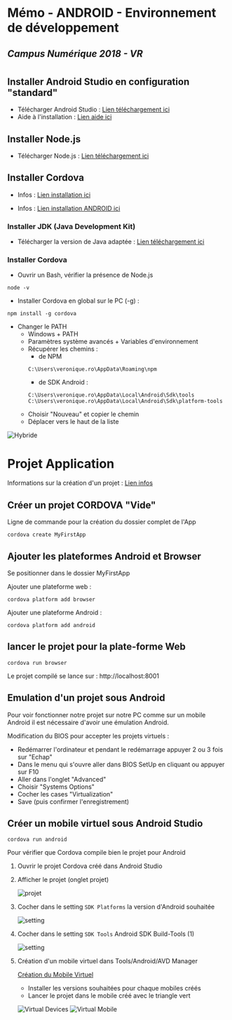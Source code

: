 # Mémo - ANDROID - Environnement de développement

## *Campus Numérique 2018 - VR*
#

## Installer Android Studio en configuration "standard"

* Télécharger Android Studio : <a href="https://developer.android.com/studio/index.html" target="_blank">Lien téléchargement ici</a>
* Aide à l'installation : <a href="https://developer.android.com/studio/install.html" target="_blank">Lien aide ici</a>


## Installer Node.js

* Télécharger Node.js : <a href="https://nodejs.org/fr/" target="_blank">Lien téléchargement ici</a>


## Installer Cordova 

* Infos : <a href="http://cordova.apache.org/docs/en/latest/guide/platforms/android/index.html" target="_blank">Lien installation ici</a>

* Infos : <a href="http://cordova.apache.org/docs/en/latest/guide/platforms/android/index.html#installing-the-requirements" target="_blank">Lien installation ANDROID ici</a>

### Installer JDK (Java Development Kit)

* Télécharger la version de Java adaptée : <a href="http://www.oracle.com/technetwork/java/javase/downloads/jdk8-downloads-2133151.html" target="_blank">Lien téléchargement ici</a>

### Installer Cordova 

* Ouvrir un Bash, vérifier la présence de Node.js
```
node -v
```

* Installer Cordova en global sur le PC (-g) :
```
npm install -g cordova
```

* Changer le PATH 
	* Windows + PATH
	* Paramètres système avancés + Variables d'environnement
	* Récupérer les chemins :
        - de NPM 
        ```
        C:\Users\veronique.ro\AppData\Roaming\npm
        ```
        - de SDK Android :
        ```
        C:\Users\veronique.ro\AppData\Local\Android\Sdk\tools
        C:\Users\veronique.ro\AppData\Local\Android\Sdk\platform-tools
        ```
	* Choisir "Nouveau" et copier le chemin
	* Déplacer vers le haut de la liste

![Hybride](images/variables-environnement.png)

# Projet Application

Informations sur la création d'un projet : <a href="http://cordova.apache.org/#getstarted" target="_blank">Lien infos</a>

## Créer un projet CORDOVA "Vide"

Ligne de commande pour la création du dossier complet de l'App
```
cordova create MyFirstApp
```


## Ajouter les plateformes Android et Browser

Se positionner dans le dossier MyFirstApp

Ajouter une plateforme web : 
```
cordova platform add browser 
```
Ajouter une plateforme Android : 
```
cordova platform add android
```

## lancer le projet pour la plate-forme Web

```
cordova run browser 
```

Le projet compilé se lance sur : http://localhost:8001

## Emulation d'un projet sous Android 

Pour voir fonctionner notre projet sur notre PC comme sur un mobile Android il est nécessaire d'avoir une émulation Android.

Modification du BIOS pour accepter les projets virtuels :

* Redémarrer l'ordinateur et pendant le redémarrage appuyer 2 ou 3 fois sur "Echap"
* Dans le menu qui s'ouvre aller dans BIOS SetUp en cliquant ou appuyer sur F10
* Aller dans l'onglet "Advanced"
* Choisir "Systems Options"
* Cocher les  cases "Virtualization"
* Save (puis confirmer l'enregistrement)

## Créer un mobile virtuel sous Android Studio

```
cordova run android 
```
Pour vérifier que Cordova compile bien le projet pour Android

1. Ouvrir le projet Cordova créé dans Android Studio
2. Afficher le projet (onglet projet)

    ![projet](images/android-projet.png)
3. Cocher dans le setting `SDK Platforms` la version d'Android souhaitée 

    ![setting](images/android-sdk-setting-1.png)

4. Cocher dans le setting `SDK Tools` Android SDK Build-Tools (1) 

    ![setting](images/android-sdk-setting-2.png)

5. Création d'un mobile virtuel dans Tools/Android/AVD Manager

    [Création du Mobile Virtuel](https://developer.android.com/studio/run/managing-avds.html)

    * Installer les versions souhaitées pour chaque mobiles créés
    * Lancer le projet dans le mobile créé avec le triangle vert 

    ![Virtual Devices](images/android-virtual-devices.png)
    ![Virtual Mobile](images/android-virtual-mobile.png)









